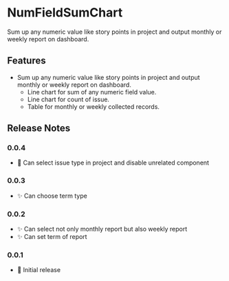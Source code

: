 # NumFieldSumChart

Sum up any numeric value like story points in project and output monthly or weekly report on dashboard.

## Features

- Sum up any numeric value like story points in project and output monthly or weekly report on dashboard.
  - Line chart for sum of any numeric field value.
  - Line chart for count of issue.
  - Table for monthly or weekly collected records.

## Release Notes

### 0.0.4

- 💄 Can select issue type in project and disable unrelated component

### 0.0.3

- ✨ Can choose term type

### 0.0.2

- ✨ Can select not only monthly report but also weekly report
- ✨ Can set term of report

### 0.0.1

- 🎉 Initial release
